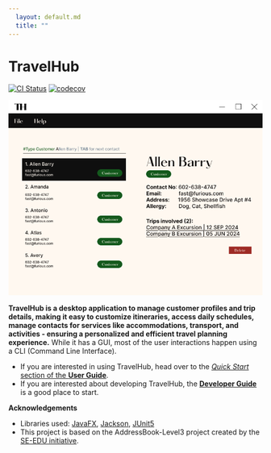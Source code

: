 ```yaml
---
  layout: default.md
  title: ""
---
```


# TravelHub

[![CI Status](https://github.com/se-edu/addressbook-level3/workflows/Java%20CI/badge.svg)](https://github.com/AY2425S2-CS2103-F09-1/tp/actions)
[![codecov](https://codecov.io/gh/se-edu/addressbook-level3/branch/master/graph/badge.svg)](https://codecov.io/gh/se-edu/addressbook-level3)

![Ui](images/Ui.png)

**TravelHub is a desktop application to manage customer profiles and trip details, making it easy to customize itineraries, access daily schedules, manage contacts for services like accommodations, transport, and activities - ensuring a personalized and efficient travel planning experience.** While it has a GUI, most of the user interactions happen using a CLI (Command Line Interface).

* If you are interested in using TravelHub, head over to the [_Quick Start_ section of the **User Guide**](UserGuide.html#quick-start).
* If you are interested about developing TravelHub, the [**Developer Guide**](DeveloperGuide.html) is a good place to start.


**Acknowledgements**

* Libraries used: [JavaFX](https://openjfx.io/), [Jackson](https://github.com/FasterXML/jackson), [JUnit5](https://github.com/junit-team/junit5)
* This project is based on the AddressBook-Level3 project created by the [SE-EDU initiative](https://se-education.org).
